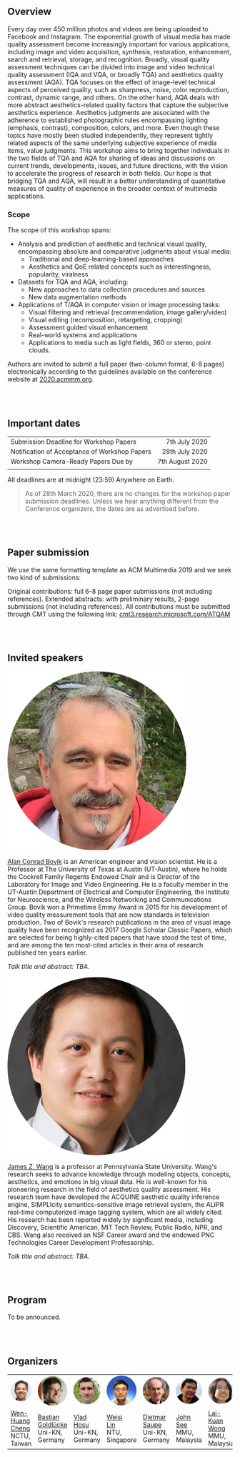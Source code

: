 ## Overview

Every day over 450 million photos and videos are being uploaded to Facebook and Instagram. The exponential growth of visual media has made quality assessment become increasingly important for various applications, including image and video acquisition, synthesis, restoration, enhancement, search and retrieval, storage, and recognition. Broadly, visual quality assessment techniques can be divided into image and video technical quality assessment (IQA and VQA, or broadly TQA) and aesthetics quality assessment (AQA). TQA focuses on the effect of image-level technical aspects of perceived quality, such as sharpness, noise, color reproduction, contrast, dynamic range, and others. On the other hand, AQA deals with more abstract aesthetics-related quality factors that capture the subjective aesthetics experience. Aesthetics judgments are associated with the adherence to established photographic rules encompassing lighting (emphasis, contrast), composition, colors, and more. Even though these topics have mostly been studied independently, they represent tightly related aspects of the same underlying subjective experience of media items, value judgments. This workshop aims to bring together individuals in the two fields of TQA and AQA for sharing of ideas and discussions on current trends, developments, issues, and future directions, with the vision to accelerate the progress of research in both fields. Our hope is that bridging TQA and AQA, will result in a better understanding of quantitative measures of quality of experience in the broader context of multimedia applications.

### Scope 

The scope of this workshop spans:
* Analysis and prediction of aesthetic and technical visual quality, encompassing absolute and comparative judgments about visual media:
  * Traditional and deep-learning-based approaches
  * Aesthetics and QoE related concepts such as interestingness, popularity, viralness
* Datasets for TQA and AQA, including:
  * New approaches to data collection procedures and sources
  * New data augmentation methods	
* Applications of T/AQA in computer vision or image processing tasks:
  * Visual filtering and retrieval (recommendation, image gallery/video)
  * Visual editing (recomposition, retargeting, cropping)
  * Assessment guided visual enhancement
  * Real-world systems and applications
  * Applications to media such as light fields, 360 or stereo, point clouds.
 
Authors are invited to submit a full paper (two-column format, 6-8 pages) electronically according to the guidelines available on the conference website at [2020.acmmm.org](https://2020.acmmm.org/).

<br/>

<br/>

## Important dates

|  |  |
| :--- |---: |
| Submission Deadline for Workshop Papers       |  7th July 2020   |
| Notification of Acceptance of Workshop Papers | 28th July 2020   |
| Workshop Camera-Ready Papers Due by           |  7th August 2020 |
|  |  |

All deadlines are at midnight (23:59) Anywhere on Earth.

> As of 28th March 2020, there are no changes for the workshop paper submission deadlines. 
Unless we hear anything different from the Conference organizers, the dates are as advertised before.

<br/>

<br/>

## Paper submission

We use the same formatting template as ACM Multimedia 2019 and we seek two kind of submissions:

Original contributions: full 6-8 page paper submissions (not including references).
Extended abstracts: with preliminary results, 2-page submissions (not including references).
All contributions must be submitted through CMT using the following link: [cmt3.research.microsoft.com/ATQAM](https://cmt3.research.microsoft.com/ATQAM)

<br/>

<br/>

## Invited speakers

<img src="assets/images/alan-bovik.png" alt="Alan Conrad Bovik" class="speaker"/>

[Alan Conrad Bovik](http://www.ece.utexas.edu/people/faculty/alan-bovik) is an American engineer and vision scientist. He is a Professor at The University of Texas at Austin (UT-Austin), where he holds the Cockrell Family Regents Endowed Chair and is Director of the Laboratory for Image and Video Engineering. He is a faculty member in the UT-Austin Department of Electrical and Computer Engineering, the Institute for Neuroscience, and the Wireless Networking and Communications Group. Bovik won a Primetime Emmy Award in 2015 for his development of video quality measurement tools that are now standards in television production. Two of Bovik's research publications in the area of visual image quality have been recognized as 2017 Google Scholar Classic Papers, which are selected for being highly-cited papers that have stood the test of time, and are among the ten most-cited articles in their area of research published ten years earlier.

_Talk title and abstract: TBA._

<img src="assets/images/james-wang.png" alt="James Z. Wang" class="speaker"/>

[James Z. Wang](http://infolab.stanford.edu/~wangz/home/) is a professor at Pennsylvania State University. Wang's research seeks to advance knowledge through modeling objects, concepts, aesthetics, and emotions in big visual data. He is well-known for his pioneering research in the field of aesthetics quality assessment. His research team have developed the ACQUINE aesthetic quality inference engine, SIMPLIcity semantics-sensitive image retrieval system, the ALIPR real-time computerized image tagging system, which are all widely cited. His research has been reported widely by significant media, including Discovery, Scientific American, MIT Tech Review, Public Radio, NPR, and CBS. Wang also received an NSF Career award and the endowed PNC Technologies Career Development Professorship.

_Talk title and abstract: TBA._

<br/>

<br/>

## Program

To be announced.

<br/>

<br/>

## Organizers

<table id="page">
    <tr>
     <td id="page"><img src="assets/images/wen-huang.png" class="profile"/></td>
     <td id="page"><img src="assets/images/bastian-goldlueke.png" class="profile"/></td>
     <td id="page"><img src="assets/images/vlad-hosu.png" class="profile"/></td>
     <td id="page"><img src="assets/images/weisi-lin.png" class="profile"/></td>
     <td id="page"><img src="assets/images/dietmar-saupe.png" class="profile"/></td>
     <td id="page"><img src="assets/images/john-see.png" class="profile"/></td>
     <td id="page"><img src="assets/images/lai-kuan-wong.png" class="profile"/></td>
    </tr>
    <tr align="top">
     <td width="80px"> <a href="http://aimmlab.nctu.edu.tw/whcheng/index.html">Wen-Huang<br/> Cheng</a><br/> NCTU,<br/> Taiwan </td>
     <td width="80px"> <a href="https://www.cvia.uni-konstanz.de/personen/prof-dr-bastian-goldluecke/">Bastian<br/> Goldlücke</a><br/> Uni-KN, Germany </td>
     <td width="80px"> <a href="https://www.mmsp.uni-konstanz.de/people/overview/research-staff/vlad-hosu/">Vlad<br/> Hosu</a><br/> Uni-KN, Germany </td>
     <td width="80px"> <a href="https://www.ntu.edu.sg/home/wslin/">Weisi<br/> Lin</a><br/> NTU, Singapore </td>
     <td width="80px"> <a href="https://www.mmsp.uni-konstanz.de/people/overview/prof-dr-dietmar-saupe/">Dietmar<br/> Saupe</a><br/> Uni-KN, Germany </td>
     <td width="80px"> <a href="https://mmuexpert.mmu.edu.my/johnsee">John<br/> See</a><br/> MMU, Malaysia </td>
     <td width="80px"> <a href="https://mmuexpert.mmu.edu.my/lkwong">Lai-Kuan<br/> Wong</a><br/> MMU, Malaysia </td>
    </tr>
</table>



